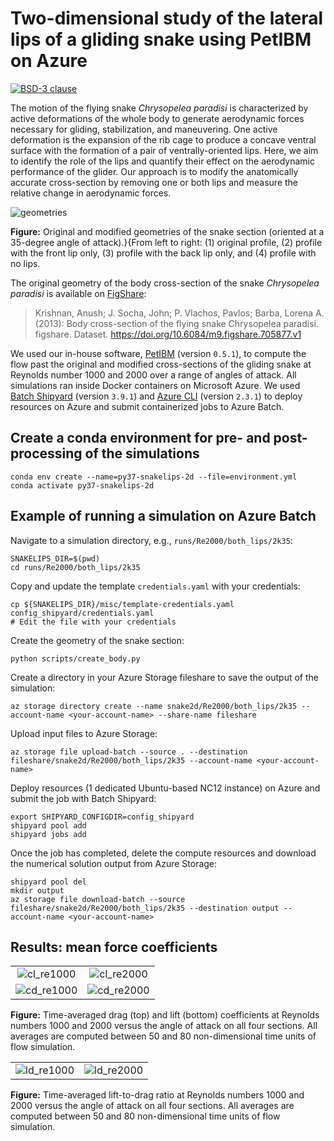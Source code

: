 # Two-dimensional study of the lateral lips of a gliding snake using PetIBM on Azure

[![BSD-3 clause](https://img.shields.io/badge/License-BSD%203--Clause-blue.svg)](https://opensource.org/licenses/BSD-3-Clause)

The motion of the flying snake *Chrysopelea paradisi* is characterized by active deformations of the whole body to generate aerodynamic forces necessary for gliding, stabilization, and maneuvering.
One active deformation is the expansion of the rib cage to produce a concave ventral surface with the formation of a pair of ventrally-oriented lips.
Here, we aim to identify the role of the lips and quantify their effect on the aerodynamic performance of the glider.
Our approach is to modify the anatomically accurate cross-section by removing one or both lips and measure the relative change in aerodynamic forces.

![geometries](data/figures/modified_sections_aoa35.png)

**Figure:** Original and modified geometries of the snake section (oriented at a $35$-degree angle of attack).}{From left to right: (1) original profile, (2) profile with the front lip only, (3) profile with the back lip only, and (4) profile with no lips.

The original geometry of the body cross-section of the snake *Chrysopelea paradisi* is available on [FigShare](https://doi.org/10.6084/m9.figshare.705877.v1):

> Krishnan, Anush; J. Socha, John; P. Vlachos, Pavlos; Barba, Lorena A. (2013): Body cross-section of the flying snake Chrysopelea paradisi. figshare. Dataset. https://doi.org/10.6084/m9.figshare.705877.v1

We used our in-house software, [PetIBM](https://github.com/barbagroup/PetIBM) (version `0.5.1`), to compute the flow past the original and modified cross-sections of the gliding snake at Reynolds number $1000$ and $2000$ over a range of angles of attack.
All simulations ran inside Docker containers on Microsoft Azure.
We used [Batch Shipyard](https://github.com/Azure/batch-shipyard) (version `3.9.1`) and [Azure CLI](https://github.com/Azure/azure-cli) (version `2.3.1`) to deploy resources on Azure and submit containerized jobs to Azure Batch.

## Create a conda environment for pre- and post-processing of the simulations

```shell
conda env create --name=py37-snakelips-2d --file=environment.yml
conda activate py37-snakelips-2d
```

## Example of running a simulation on Azure Batch

Navigate to a simulation directory, e.g., `runs/Re2000/both_lips/2k35`:

```shell
SNAKELIPS_DIR=$(pwd)
cd runs/Re2000/both_lips/2k35
```

Copy and update the template `credentials.yaml` with your credentials:

```shell
cp ${SNAKELIPS_DIR}/misc/template-credentials.yaml config_shipyard/credentials.yaml
# Edit the file with your credentials
```

Create the geometry of the snake section:

```shell
python scripts/create_body.py
```

Create a directory in your Azure Storage fileshare to save the output of the simulation:

```shell
az storage directory create --name snake2d/Re2000/both_lips/2k35 --account-name <your-account-name> --share-name fileshare
```

Upload input files to Azure Storage:

```shell
az storage file upload-batch --source . --destination fileshare/snake2d/Re2000/both_lips/2k35 --account-name <your-account-name>
```

Deploy resources (1 dedicated Ubuntu-based NC12 instance) on Azure and submit the job with Batch Shipyard:

```shell
export SHIPYARD_CONFIGDIR=config_shipyard
shipyard pool add
shipyard jobs add
```

Once the job has completed, delete the compute resources and download the numerical solution output from Azure Storage:

```shell
shipyard pool del
mkdir output
az storage file download-batch --source fileshare/snake2d/Re2000/both_lips/2k35 --destination output --account-name <your-account-name>
```

## Results: mean force coefficients

|  |  |
|:-:|:-:|
| ![cl_re1000](runs/Re1000/figures/avg_lift_coefficients_vs_aoa.png) | ![cl_re2000](runs/Re2000/figures/avg_lift_coefficients_vs_aoa.png) |
| ![cd_re1000](runs/Re1000/figures/avg_drag_coefficients_vs_aoa.png) | ![cd_re2000](runs/Re2000/figures/avg_drag_coefficients_vs_aoa.png) |

**Figure:** Time-averaged drag (top) and lift (bottom) coefficients at Reynolds numbers $1000$ and $2000$ versus the angle of attack on all four sections. All averages are computed between $50$ and $80$ non-dimensional time units of flow simulation.

|  |  |
|:-:|:-:|
| ![ld_re1000](runs/Re1000/figures/avg_lift_drag_ratio_vs_aoa.png) | ![ld_re2000](runs/Re2000/figures/avg_lift_drag_ratio_vs_aoa.png) |

**Figure:** Time-averaged lift-to-drag ratio at Reynolds numbers $1000$ and $2000$ versus the angle of attack on all four sections. All averages are computed between $50$ and $80$ non-dimensional time units of flow simulation.
